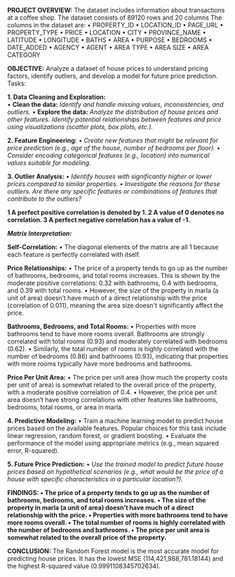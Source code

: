 **PROJECT OVERVIEW:**
The dataset includes information about transactions at a coffee shop. The dataset consists of 89120 rows and 20 columns
The columns in the dataset are:
•	PROPERTY_ID
•	LOCATION_ID
•	PAGE_URL
•	PROPERTY_TYPE
•	PRICE
•	LOCATION
•	CITY
•	PROVINCE_NAME
•	LATITUDE
•	LONGITUDE
•	BATHS
•	AREA
•	PURPOSE
•	BEDROOMS
•	DATE_ADDED
•	AGENCY
•	AGENT
•	AREA TYPE
•	AREA SIZE
•	AREA CATEGORY

**OBJECTIVE:** 
Analyze a dataset of house prices to understand pricing factors, identify outliers, and develop a model for future price prediction.
Tasks:

**1.	Data Cleaning and Exploration:**	
•	**Clean the data:** _Identify and handle missing values, inconsistencies, and outliers._
•	**Explore the data:** _Analyze the distribution of house prices and other features. Identify potential relationships between features and price using visualizations (scatter plots, box plots, etc.)._
 
**2.	Feature Engineering:** 
•	_Create new features that might be relevant for price prediction (e.g., age of the house, number of bedrooms per floor)._
•	_Consider encoding categorical features (e.g., location) into numerical values suitable for modeling._
 
**3.	Outlier Analysis:** 
•	_Identify houses with significantly higher or lower prices compared to similar properties._ 
•	_Investigate the reasons for these outliers. Are there any specific features or combinations of features that contribute to the outliers?_
 
**1	A perfect positive correlation is denoted by 1.
2	A value of 0 denotes no correlation.
3	A perfect negative correlation has a value of -1.**

_**Matrix Interpretation:**_

**Self-Correlation:**
•	The diagonal elements of the matrix are all 1 because each feature is perfectly correlated with itself.

**Price Relationships:**
•	The price of a property tends to go up as the number of bathrooms, bedrooms, and total rooms increases. This is shown by the moderate positive correlations: 0.32 with bathrooms, 0.4 with bedrooms, and 0.39 with total rooms.
•	However, the size of the property in marla (a unit of area) doesn’t have much of a direct relationship with the price (correlation of 0.011), meaning the area size doesn't significantly affect the price.

**Bathrooms, Bedrooms, and Total Rooms:**
•	Properties with more bathrooms tend to have more rooms overall. Bathrooms are strongly correlated with total rooms (0.93) and moderately correlated with bedrooms (0.62).
•	Similarly, the total number of rooms is highly correlated with the number of bedrooms (0.86) and bathrooms (0.93), indicating that properties with more rooms typically have more bedrooms and bathrooms.

**Price Per Unit Area:**
•	The price per unit area (how much the property costs per unit of area) is somewhat related to the overall price of the property, with a moderate positive correlation of 0.4.
•	However, the price per unit area doesn’t have strong correlations with other features like bathrooms, bedrooms, total rooms, or area in marla.

**4.	Predictive Modeling:** 
•	Train a machine learning model to predict house prices based on the available features. Popular choices for this task include linear regression, random forest, or gradient boosting.
•	Evaluate the performance of the model using appropriate metrics (e.g., mean squared error, R-squared).
 

**5.	Future Price Prediction:**
•	_Use the trained model to predict future house prices based on hypothetical scenarios (e.g., what would be the price of a house with specific characteristics in a particular location?)._
 
**FINDINGS:
•	The price of a property tends to go up as the number of bathrooms, bedrooms, and total rooms increases.
•	The size of the property in marla (a unit of area) doesn’t have much of a direct relationship with the price.
•	Properties with more bathrooms tend to have more rooms overall.
•	The total number of rooms is highly correlated with the number of bedrooms and bathrooms.
•	The price per unit area is somewhat related to the overall price of the property.**

**CONCLUSION:**
The Random Forest model is the most accurate model for predicting house prices. It has the lowest MSE (114,421,988,781.18144) and the highest R-squared value (0.9991108345702634).
